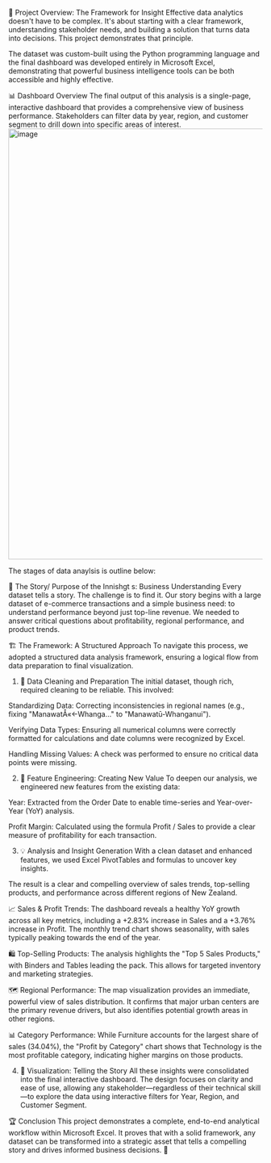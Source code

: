 📍 Project Overview: The Framework for Insight
Effective data analytics doesn't have to be complex. It's about starting with a clear framework, understanding stakeholder needs, and building a solution that turns data into decisions. This project demonstrates that principle.

The dataset was custom-built using the Python programming language and the final dashboard was developed entirely in Microsoft Excel, demonstrating that powerful business intelligence tools can be both accessible and highly effective.

📊 Dashboard Overview
The final output of this analysis is a single-page, interactive dashboard that provides a comprehensive view of business performance. Stakeholders can filter data by year, region, and customer segment to drill down into specific areas of interest.<img width="1427" height="854" alt="image" src="https://github.com/user-attachments/assets/68785763-f746-4112-bb2f-415af982fde4" />


The stages of data anaylsis is outline below:

📖 The Story/ Purpose of the Innishgt s: Business Understanding
Every dataset tells a story. The challenge is to find it. Our story begins with a large dataset of e-commerce transactions and a simple business need: to understand performance beyond just top-line revenue. We needed to answer critical questions about profitability, regional performance, and product trends.


🏗️ The Framework: A Structured Approach
To navigate this process, we adopted a structured data analysis framework, ensuring a logical flow from data preparation to final visualization.

1. 🧹 Data Cleaning and Preparation
The initial dataset, though rich, required cleaning to be reliable. This involved:

Standardizing Data: Correcting inconsistencies in regional names (e.g., fixing "ManawatÅ«<-Whanga..." to "Manawatū-Whanganui").

Verifying Data Types: Ensuring all numerical columns were correctly formatted for calculations and date columns were recognized by Excel.

Handling Missing Values: A check was performed to ensure no critical data points were missing.

2. 🔧 Feature Engineering: Creating New Value
To deepen our analysis, we engineered new features from the existing data:

Year: Extracted from the Order Date to enable time-series and Year-over-Year (YoY) analysis.

Profit Margin: Calculated using the formula Profit / Sales to provide a clear measure of profitability for each transaction.

3. 💡 Analysis and Insight Generation
With a clean dataset and enhanced features, we used Excel PivotTables and formulas to uncover key insights.

The result is a clear and compelling overview of sales trends, top-selling products, and performance across different regions of New Zealand.

📈 Sales & Profit Trends: The dashboard reveals a healthy YoY growth across all key metrics, including a +2.83% increase in Sales and a +3.76% increase in Profit. The monthly trend chart shows seasonality, with sales typically peaking towards the end of the year.

🛍️ Top-Selling Products: The analysis highlights the "Top 5 Sales Products," with Binders and Tables leading the pack. This allows for targeted inventory and marketing strategies.

🗺️ Regional Performance: The map visualization provides an immediate, powerful view of sales distribution. It confirms that major urban centers are the primary revenue drivers, but also identifies potential growth areas in other regions.

📊 Category Performance: While Furniture accounts for the largest share of sales (34.04%), the "Profit by Category" chart shows that Technology is the most profitable category, indicating higher margins on those products.

4. 🎨 Visualization: Telling the Story
All these insights were consolidated into the final interactive dashboard. The design focuses on clarity and ease of use, allowing any stakeholder—regardless of their technical skill—to explore the data using interactive filters for Year, Region, and Customer Segment.

🏆 Conclusion
This project demonstrates a complete, end-to-end analytical workflow within Microsoft Excel. It proves that with a solid framework, any dataset can be transformed into a strategic asset that tells a compelling story and drives informed business decisions. 🚀
